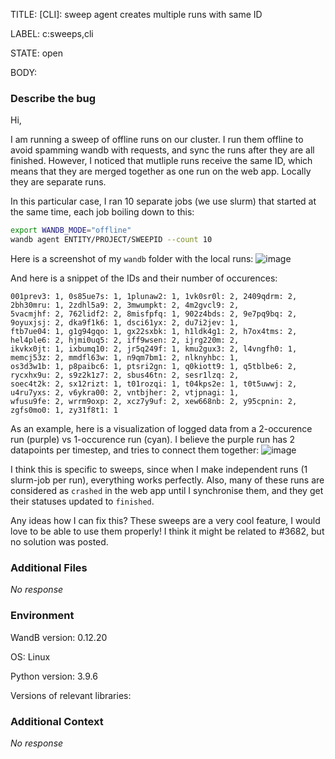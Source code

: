 TITLE:
[CLI]: sweep agent creates multiple runs with same ID

LABEL:
c:sweeps,cli

STATE:
open

BODY:
### Describe the bug

<!--- Description of the issue below  -->

Hi,

I am running a sweep of offline runs on our cluster. I run them offline to avoid spamming wandb with requests, and sync the runs after they are all finished.
However, I noticed that mutliple runs receive the same ID, which means that they are merged together as one run on the web app. Locally they are separate runs.

In this particular case, I ran 10 separate jobs (we use slurm) that started at the same time, each job boiling down to this:
```bash
export WANDB_MODE="offline"
wandb agent ENTITY/PROJECT/SWEEPID --count 10
```

Here is a screenshot of my `wandb` folder with the local runs:
![image](https://user-images.githubusercontent.com/5717452/190148844-ef62bdb6-7709-4a6d-bc97-54a6b128ae1c.png)

And here is a snippet of the IDs and their number of occurences:
```
001prev3: 1, 0s85ue7s: 1, 1plunaw2: 1, 1vk0sr0l: 2, 2409qdrm: 2, 2bh30mru: 1, 2zdhl5a9: 2, 3mwumpkt: 2, 4m2gvcl9: 2, 
5vacmjhf: 2, 762lidf2: 2, 8misfpfq: 1, 902z4bds: 2, 9e7pq9bq: 2, 9oyuxjsj: 2, dka9f1k6: 1, dsci61yx: 2, du7i2jev: 1, 
ftb7ue04: 1, g1g94gqo: 1, gx22sxbk: 1, h1ldk4g1: 2, h7ox4tms: 2, hel4ple6: 2, hjmi0uq5: 2, iff9wsen: 2, ijrg220m: 2, 
ikvkx0jt: 1, ixbumq10: 2, jr5q249f: 1, kmu2gux3: 2, l4vngfh0: 1, memcj53z: 2, mmdfl63w: 1, n9qm7bm1: 2, nlknyhbc: 1, 
os3d3w1b: 1, p8paibc6: 1, ptsri2gn: 1, q0kiott9: 1, q5tblbe6: 2, rycxhx9u: 2, s9z2k1z7: 2, sbus46tn: 2, sesr1lzq: 2, 
soec4t2k: 2, sx12rizt: 1, t01rozqi: 1, t04kps2e: 1, t0t5uwwj: 2, u4ru7yxs: 2, v6ykra00: 2, vntbjher: 2, vtjpnagi: 1, 
wfusu9fe: 2, wrrm9oxp: 2, xcz7y9uf: 2, xew668nb: 2, y95cpnin: 2, zgfs0mo0: 1, zy31f8t1: 1
```

As an example, here is a visualization of logged data from a 2-occurence run (purple) vs 1-occurence run (cyan). I believe the purple run has 2 datapoints per timestep, and tries to connect them together:
![image](https://user-images.githubusercontent.com/5717452/190151265-aecc7728-9f2e-4453-beb9-67d07a3d24f2.png)

I think this is specific to sweeps, since when I make independent runs (1 slurm-job per run), everything works perfectly.
Also, many of these runs are considered as `crashed` in the web app until I synchronise them, and they get their statuses updated to `finished`.

Any ideas how I can fix this? These sweeps are a very cool feature, I would love to be able to use them properly! I think it might be related to #3682, but no solution was posted.


### Additional Files

_No response_

### Environment

WandB version: 0.12.20

OS: Linux

Python version: 3.9.6

Versions of relevant libraries:


### Additional Context

_No response_

